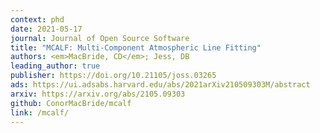 ```yaml
---
context: phd
date: 2021-05-17
journal: Journal of Open Source Software
title: "MCALF: Multi-Component Atmospheric Line Fitting"
authors: <em>MacBride, CD</em>; Jess, DB
leading_author: true
publisher: https://doi.org/10.21105/joss.03265
ads: https://ui.adsabs.harvard.edu/abs/2021arXiv210509303M/abstract
arxiv: https://arxiv.org/abs/2105.09303
github: ConorMacBride/mcalf
link: /mcalf/
---
```

